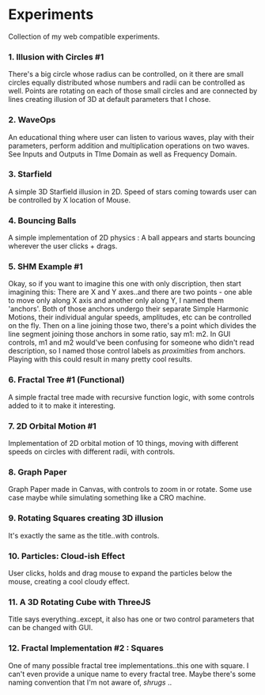 # Experiments
Collection of my web compatible experiments.

### 1. Illusion with Circles #1
There's a big circle whose radius can be controlled, on it there are small circles equally distributed whose numbers and radii can be controlled as well. 
Points are rotating on each of those small circles and are connected by lines creating illusion of 3D at default parameters that I chose.

### 2. WaveOps
An educational thing where user can listen to various waves, play with their parameters, perform addition and multiplication operations on two waves.
See Inputs and Outputs in TIme Domain as well as Frequency Domain. 

### 3. Starfield
A simple 3D Starfield illusion in 2D. Speed of stars coming towards user can be controlled by X location of Mouse.

### 4. Bouncing Balls
A simple implementation of 2D physics : A ball appears and starts bouncing wherever the user clicks + drags.

### 5. SHM Example #1
Okay, so if you want to imagine this one with only discription, then start imagining this:
There are X and Y axes..and there are two points - one able to move only along X axis and another only along Y, I named them 'anchors'.
Both of those anchors undergo their separate Simple Harmonic Motions, their individual angular speeds, amplitudes, etc can be controlled on the fly.
Then on a line joining those two, there's a point which divides the line segment joining those anchors in some ratio, say m1: m2.
In GUI controls, m1 and m2 would've been confusing for someone who didn't read description, so I named those control labels as *proximities* from anchors. Playing with this could result in many pretty cool results. 

### 6. Fractal Tree #1 (Functional)
A simple fractal tree made with recursive function logic, with some controls added to it to make it interesting. 

### 7. 2D Orbital Motion #1
Implementation of 2D orbital motion of 10 things, moving with different speeds on circles with different radii, with controls.

### 8. Graph Paper
Graph Paper made in Canvas, with controls to zoom in or rotate. Some use case maybe while simulating something like a CRO machine.

### 9. Rotating Squares creating 3D illusion
It's exactly the same as the title..with controls. 

### 10. Particles: Cloud-ish Effect
User clicks, holds and drag mouse to expand the particles below the mouse, creating a cool cloudy effect.

### 11. A 3D Rotating Cube with ThreeJS
Title says everything..except, it also has one or two control parameters that can be changed with GUI. 

### 12. Fractal Implementation #2 : Squares
One of many possible fractal tree implementations..this one with square. I can't even provide a unique name to every fractal tree. Maybe there's some naming convention that I'm not aware of, *shrugs* ..
